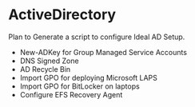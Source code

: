 # ActiveDirectory

Plan to Generate a script to configure Ideal AD Setup. 

 - New-ADKey for Group Managed Service Accounts
 - DNS Signed Zone
 - AD Recycle Bin
 - Import GPO for deploying Microsoft LAPS
 - Import GPO for BitLocker on laptops
 - Configure EFS Recovery Agent
